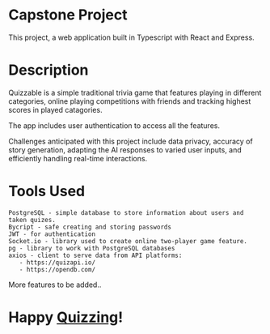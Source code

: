 
# Capstone Project

This project, a web application built in Typescript with React and Express.

# Description

Quizzable is a simple traditional trivia game that features playing in different categories, online playing competitions with friends and tracking highest scores in played catagories.

The app includes user authentication to access all the features. 

Challenges anticipated with this project include data privacy, accuracy of story generation, adapting the AI responses to varied user inputs, and efficiently handling real-time interactions.

# Tools Used 

    PostgreSQL - simple database to store information about users and taken quizes.
    Bycript - safe creating and storing passwords
    JWT - for authentication
    Socket.io - library used to create online two-player game feature.
    pg - library to work with PostgreSQL databases
    axios - client to serve data from API platforms:
       - https://quizapi.io/
       - https://opendb.com/ 

More features to be added..

# Happy [Quizzing](https://quizzable-a90200121f06.herokuapp.com/)!


